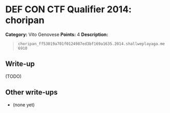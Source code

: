 # DEF CON CTF Qualifier 2014: choripan

**Category:** Vito Genovese
**Points:** 4
**Description:**

> `choripan_ff53019a701f0124987ed3bf169a1635.2014.shallweplayaga.me 6910`

## Write-up

(TODO)

## Other write-ups

* (none yet)
